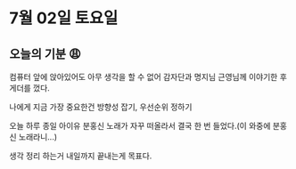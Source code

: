 # 7월 02일 토요일 
   
## 오늘의 기분 :weary:
컴퓨터 앞에 앉아있어도 아무 생각을 할 수 없어 감자단과 명지님 근영님께 이야기한 후 게더를 껐다. 
  
나에게 지금 가장 중요한건 방향성 잡기, 우선순위 정하기
  
오늘 하루 종일 아이유 분홍신 노래가 자꾸 떠올라서 결국 한 번 들었다.(이 와중에 분홍신 노래라니...)

생각 정리 하는거 내일까지 끝내는게 목표다.

